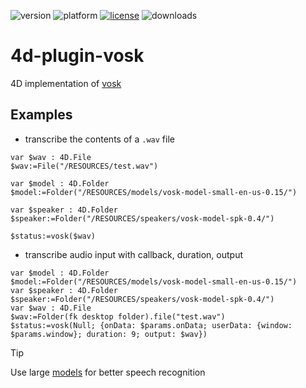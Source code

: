 ![version](https://img.shields.io/badge/version-20%2B-E23089)
![platform](https://img.shields.io/static/v1?label=platform&message=mac-intel%20|%20mac-arm%20|%20win-64&color=blue)
[![license](https://img.shields.io/github/license/miyako/4d-plugin-vosk)](LICENSE)
![downloads](https://img.shields.io/github/downloads/miyako/4d-plugin-vosk/total)

# 4d-plugin-vosk

4D implementation of [vosk](https://github.com/alphacep/vosk-api)

## Examples

* transcribe the contents of a `.wav` file

```4d
var $wav : 4D.File
$wav:=File("/RESOURCES/test.wav")

var $model : 4D.Folder
$model:=Folder("/RESOURCES/models/vosk-model-small-en-us-0.15/")

var $speaker : 4D.Folder
$speaker:=Folder("/RESOURCES/speakers/vosk-model-spk-0.4/")

$status:=vosk($wav)
```

* transcribe audio input with callback, duration, output

```4d
var $model : 4D.Folder
$model:=Folder("/RESOURCES/models/vosk-model-small-en-us-0.15/")
var $speaker : 4D.Folder
$speaker:=Folder("/RESOURCES/speakers/vosk-model-spk-0.4/")
var $wav : 4D.File
$wav:=Folder(fk desktop folder).file("test.wav")
$status:=vosk(Null; {onData: $params.onData; userData: {window: $params.window}; duration: 9; output: $wav})
```

> [!TIP]
> Use large [models](https://alphacephei.com/vosk/models) for better speech recognition
